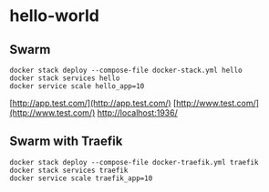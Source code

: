 hello-world
===========

## Swarm

	docker stack deploy --compose-file docker-stack.yml hello
	docker stack services hello
	docker service scale hello_app=10

[http://app.test.com/](http://app.test.com/)
[http://www.test.com/](http://www.test.com/)
[http://localhost:1936/](http://localhost:1936/)


## Swarm with Traefik

	docker stack deploy --compose-file docker-traefik.yml traefik
	docker stack services traefik
	docker service scale traefik_app=10
